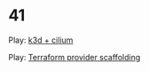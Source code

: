 # 41

Play: [k3d + cilium](https://sandstorm.de/de/blog/post/running-cilium-in-k3s-and-k3d-lightweight-kubernetes-on-mac-os-for-development.html)

Play: [Terraform provider scaffolding](https://github.com/hashicorp/terraform-provider-scaffolding)

